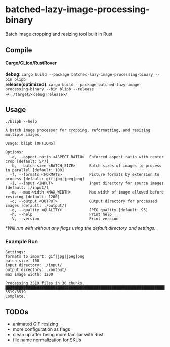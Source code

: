 # batched-lazy-image-processing-binary
Batch image cropping and resizing tool built in Rust

## Compile ##
#### Cargo/CLion/RustRover #### 
**debug**: `cargo build --package batched-lazy-image-processing-binary --bin blipb`  
**release(optimized)**: `cargo build --package batched-lazy-image-processing-binary --bin blipb --release`  
-> `./target/<debug|release>/`

## Usage ##
`./blipb --help`

```
A batch image processor for cropping, reformatting, and resizing multiple images.

Usage: blipb [OPTIONS]

Options:
  -a, --aspect-ratio <ASPECT_RATIO>  Enforced aspect ratio with center crop [default: 5/7]
  -b, --batch-size <BATCH_SIZE>      Batch sizes of images to process in parallel [default: 100]
  -f, --formats <FORMATS>            Picture formats by extension to process [default: gif|jpg|jpeg|png]
  -i, --input <INPUT>                Input directory for source images [default: ./input/]
  -m, --max-width <MAX_WIDTH>        Max width of image allowed before resizing [default: 1200]
  -o, --output <OUTPUT>              Output directory for processed images [default: ./output/]
  -q, --quality <QUALITY>            JPEG quality [default: 95]
  -h, --help                         Print help
  -V, --version                      Print version
```
**Will run with without any flags using the default directory and settings.*

### Example Run
```
Settings:
formats to import: gif|jpg|jpeg|png
batch size: 100
input directory: ./input/
output directory: ./output/
max image width: 1200

Processing 3519 files in 36 chunks.
███████████████████████████████████████████████████████████████████████████████ 3519/3519
Complete.
```

## TODOs
- animated GIF resizing
- more configuration as flags
- clean up after being more familiar with Rust
- file name normalization for SKUs